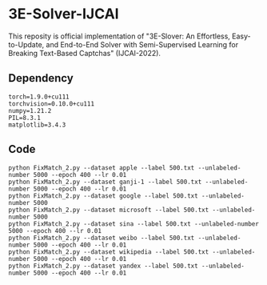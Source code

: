 # 3E-Solver-IJCAI

This reposity is official implementation of "3E-Slover: An Effortless, Easy-to-Update, and End-to-End Solver with Semi-Supervised Learning for Breaking Text-Based Captchas" (IJCAI-2022).

## Dependency
```
torch=1.9.0+cu111
torchvision=0.10.0+cu111
numpy=1.21.2
PIL=8.3.1
matplotlib=3.4.3
```

## Code
``` shell
python FixMatch_2.py --dataset apple --label 500.txt --unlabeled-number 5000 --epoch 400 --lr 0.01
python FixMatch_2.py --dataset ganji-1 --label 500.txt --unlabeled-number 5000 --epoch 400 --lr 0.01
python FixMatch_2.py --dataset google --label 500.txt --unlabeled-number 5000
python FixMatch_2.py --dataset microsoft --label 500.txt --unlabeled-number 5000
python FixMatch_2.py --dataset sina --label 500.txt --unlabeled-number 5000 --epoch 400 --lr 0.01
python FixMatch_2.py --dataset weibo --label 500.txt --unlabeled-number 5000 --epoch 400 --lr 0.01
python FixMatch_2.py --dataset wikipedia --label 500.txt --unlabeled-number 5000 --epoch 400 --lr 0.01
python FixMatch_2.py --dataset yandex --label 500.txt --unlabeled-number 5000 --epoch 400 --lr 0.01
```
